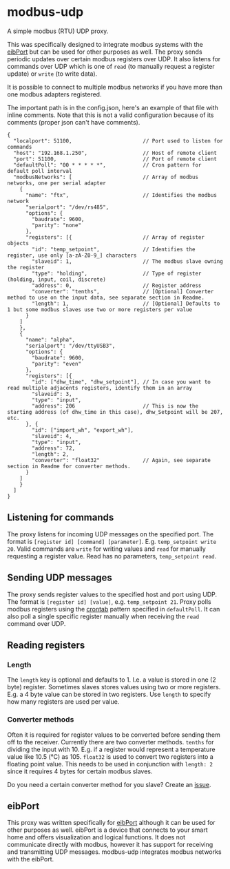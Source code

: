 # modbus-udp
A simple modbus (RTU) UDP proxy.

This was specifically designed to integrate modbus systems with the 
[eibPort](http://bab-tec.de/index.php/eibport_v3_en.html) but can be used for
other purposes as well. The proxy sends periodic updates over certain modbus
registers over UDP. It also listens for commands over UDP which is one of
`read` (to manually request a register update) or `write` (to write data).

It is possible to connect to multiple modbus networks if you have more than
one modbus adapters registered.

The important path is in the config.json, here's an example of that file with
inline comments. Note that this is not a valid configuration because of its
comments (proper json can't have comments).
```
{
  "localport": 51100,                       // Port used to listen for commands
  "host": "192.168.1.250",                  // Host of remote client
  "port": 51100,                            // Port of remote client
  "defaultPoll": "00 * * * * *",            // Cron pattern for default poll interval
  "modbusNetworks": [                       // Array of modbus networks, one per serial adapter
    {
      "name": "ftx",                        // Identifies the modbus network
      "serialport": "/dev/rs485",
      "options": {
        "baudrate": 9600,
        "parity": "none"
      },
      "registers": [{                       // Array of register objects
        "id": "temp_setpoint",              // Identifies the register, use only [a-zA-Z0-9_] characters
        "slaveid": 1,                       // The modbus slave owning the register
        "type": "holding",                  // Type of register (holding, input, coil, discrete)
        "address": 0,                       // Register address
        "converter": "tenths",              // [Optional] Converter method to use on the input data, see separate section in Readme.
        "length": 1,                        // [Optional] Defaults to 1 but some modbus slaves use two or more registers per value
      }
    ]
    },
    {
      "name": "alpha",
      "serialport": "/dev/ttyUSB3",
      "options": {
        "baudrate": 9600,
        "parity": "even"
      },
      "registers": [{
        "id": ["dhw_time", "dhw_setpoint"], // In case you want to read multiple adjacents registers, identify them in an array
        "slaveid": 3,
        "type": "input",
        "address": 206                      // This is now the starting address (of dhw_time in this case), dhw_Setpoint will be 207, etc.
      }, {
        "id": ["import_wh", "export_wh"],
        "slaveid": 4,
        "type": "input",
        "address": 72,
        "length": 2,
        "converter": "float32"              // Again, see separate section in Readme for converter methods.
      }
    ]
    }
  ]
}
```

## Listening for commands
The proxy listens for incoming UDP messages on the specified port. The format is `[register id] [command] [parameter]`. E.g. `temp_setpoint write 20`. Valid commands are `write` for writing values and `read` for manually requesting a register value. Read has no parameters, `temp_setpoint read`.

## Sending UDP messages
The proxy sends register values to the specified host and port using UDP. The format is `[register id] [value]`, e.g. `temp_setpoint 21`. Proxy polls modbus registers using the [crontab](https://github.com/ncb000gt/node-cron) pattern specified in `defaultPoll`. It can also poll a single specific register manually when receiving the `read` command over UDP.

## Reading registers
### Length
The `length` key is optional and defaults to 1. I.e. a value is stored in one (2 byte) register. Sometimes slaves stores values using two or more registers. E.g. a 4 byte value can be stored in two registers. Use `length` to specify how many registers are used per value.
### Converter methods
Often it is required for register values to be converted before sending them off to the receiver. Currently there are two converter methods. `tenths` for dividing the input with 10. E.g. if a register would represent a temperature value like 10.5 (°C) as 105. `float32` is used to convert two registers into a floating point value. This needs to be used in conjunction with `length: 2` since it requires 4 bytes for certain modbus slaves. 

Do you need a certain converter method for you slave? Create an [issue](https://github.com/pakerfeldt/modbus-udp/issues).

## eibPort
This proxy was written specifically for [eibPort](http://bab-tec.de/index.php/eibport_v3_en.html) although it can be used for other purposes as well. eibPort is a device that connects to your smart home and offers visualization and logical functions. It does not communicate directly with modbus, however it has support for receiving and transmitting UDP messages. modbus-udp integrates modbus networks with the eibPort.
